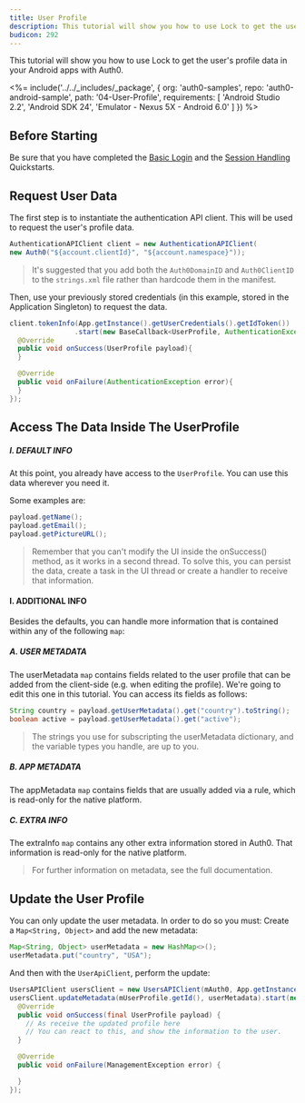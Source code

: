 ```yaml
---
title: User Profile
description: This tutorial will show you how to use Lock to get the user's profile data.
budicon: 292
---
```


This tutorial will show you how to use Lock to get the user's profile data in your Android apps with Auth0.

<%= include('../../_includes/_package', {
  org: 'auth0-samples',
  repo: 'auth0-android-sample',
  path: '04-User-Profile',
  requirements: [
    'Android Studio 2.2',
    'Android SDK 24',
    'Emulator - Nexus 5X - Android 6.0'
  ]
}) %>

## Before Starting

Be sure that you have completed the [Basic Login](/quickstart/native/android/01-login) and the [Session Handling](/quickstart/native/android/03-session-handling) Quickstarts.

## Request User Data

The first step is to instantiate the authentication API client. This will be used to request the user's profile data.

```java
AuthenticationAPIClient client = new AuthenticationAPIClient(
new Auth0("${account.clientId}", "${account.namespace}"));
```

> It's suggested that you add both the `Auth0DomainID` and `Auth0ClientID` to the `strings.xml` file rather than hardcode them in the manifest.


Then, use your previously stored credentials (in this example, stored in the Application Singleton) to request the data.

```java
client.tokenInfo(App.getInstance().getUserCredentials().getIdToken())
                .start(new BaseCallback<UserProfile, AuthenticationException>() {
  @Override
  public void onSuccess(UserProfile payload){
  }

  @Override
  public void onFailure(AuthenticationException error){
  }
});
```

## Access The Data Inside The UserProfile

##### I. DEFAULT INFO

At this point, you already have access to the `UserProfile`.
You can use this data wherever you need it.

Some examples are:

```java
payload.getName();
payload.getEmail();
payload.getPictureURL();
```

> Remember that you can't modify the UI inside the onSuccess() method, as it works in a second thread. To solve this, you can persist the data, create a task in the UI thread or create a handler to receive that information.

#### I. ADDITIONAL INFO

Besides the defaults, you can handle more information that is contained within any of the following `map`:

##### A. USER METADATA

The userMetadata `map` contains fields related to the user profile that can be added from the client-side (e.g. when editing the profile). We're going to edit this one in this tutorial. You can access its fields as follows:

```java
String country = payload.getUserMetadata().get("country").toString();
boolean active = payload.getUserMetadata().get("active");
```

> The strings you use for subscripting the userMetadata dictionary, and the variable types you handle, are up to you.

##### B. APP METADATA

The appMetadata `map` contains fields that are usually added via a rule, which is read-only for the native platform.

##### C. EXTRA INFO

The extraInfo `map` contains any other extra information stored in Auth0. That information is read-only for the native platform.

> For further information on metadata, see the full documentation.

## Update the User Profile

You can only update the user metadata. In order to do so you must:
Create a `Map<String, Object>` and add the new metadata:

```java
Map<String, Object> userMetadata = new HashMap<>();
userMetadata.put("country", "USA");
```
And then with the `UserApiClient`, perform the update:

```java
UsersAPIClient usersClient = new UsersAPIClient(mAuth0, App.getInstance().getUserCredentials().getIdToken());
usersClient.updateMetadata(mUserProfile.getId(), userMetadata).start(new BaseCallback<UserProfile, ManagementException>() {
  @Override
  public void onSuccess(final UserProfile payload) {
    // As receive the updated profile here
    // You can react to this, and show the information to the user.
  }

  @Override
  public void onFailure(ManagementException error) {

  }
});
```
